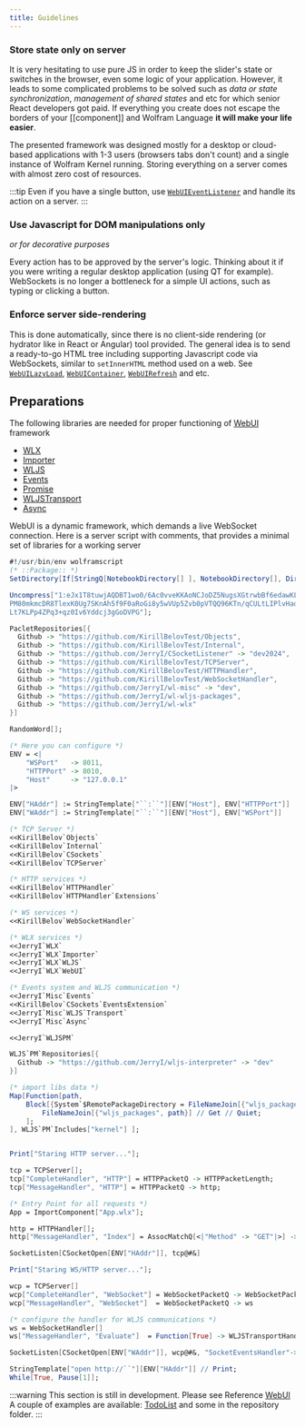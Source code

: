 ```yaml
---
title: Guidelines
---
```


### Store state only on server
It is very hesitating to use pure JS in order to keep the slider's state or switches in the browser, even some logic of your application. However, it leads to some complicated problems to be solved such as *data or state synchronization*, *management of shared states* and etc for which senior React developers got paid. If everything you create does not escape the borders of your [[component]] and Wolfram Language __it will make your life easier__.

The presented framework was designed mostly for a desktop or cloud-based applications with 1-3 users (browsers tabs don't count) and a single instance of Wolfram Kernel running. Storing everything on a server comes with almost zero cost of resources.

:::tip
Even if you have a single button, use [`WebUIEventListener`](Reference/WLX/WebUI.md#`WebUIEventListener`) and handle its action on a server.
:::

### Use Javascript for DOM manipulations only
*or for decorative purposes*

Every action has to be approved by the server's logic. Thinking about it if you were writing a regular desktop application (using QT for example). WebSockets is no longer a bottleneck for a simple UI actions, such as typing or clicking a button.

### Enforce server side-rendering
This is done automatically, since there is no client-side rendering (or hydrator like in React or Angular) tool provided. The general idea is to send a ready-to-go HTML tree including supporting Javascript code via WebSockets, similar to `setInnerHTML` method used on a web. See [`WebUILazyLoad`](Reference/WLX/WebUI.md#`WebUILazyLoad`), [`WebUIContainer`](Reference/WLX/WebUI.md#`WebUIContainer`), [`WebUIRefresh`](Reference/WLX/WebUI.md#`WebUIRefresh`) and etc.

## Preparations
The following libraries are needed for proper functioning of [WebUI](Reference/WLX/WebUI.md) framework

- [WLX](Reference/WLX/WLX.md)
- [Importer](Reference/WLX/Importer.md)
- [WLJS](Reference/WLX/WLJS.md)
- [Events](Reference/Misc/Events.md)
- [Promise](Reference/Misc/Promise.md)
- [WLJSTransport](Reference/Misc/WLJSTransport.md)
- [Async](Reference/Misc/Async.md)

WebUI is a dynamic framework, which demands a live WebSocket connection. Here is a server script with comments, that provides a minimal set of libraries for a working server

```mathematica title="Server.wls"
#!/usr/bin/env wolframscript
(* ::Package:: *)
SetDirectory[If[StringQ[NotebookDirectory[] ], NotebookDirectory[], DirectoryName[$InputFileName] ] ]

Uncompress["1:eJx1T8tuwjAQDBT1wo0/6Ac0vveKKAoNCJoDZ5NugsXGtrwbBf6edawKLlzG+5rxzMfJ/TZvWZbRVKBomkms5wLfBmF1NcR0qN6lL/fbfMC0j4Q18
PM80mkmcDR8TlexK0Ug7SKnAh5f9F0aRoGi8y5wVUp5Zvb0pVTQQ96KTn/qCULtLIPlvHad2kAIt0IN+Imu1uh1fdEtkOq0seoHggVUydForuJgbJsCLgSWTj7r7d/q6gMQGWfT
Lt7KLPp4ZPq3+qz0Iv6Yddcj3gGoDVPG"];

PacletRepositories[{
  Github -> "https://github.com/KirillBelovTest/Objects",
  Github -> "https://github.com/KirillBelovTest/Internal",
  Github -> "https://github.com/JerryI/CSocketListener" -> "dev2024",
  Github -> "https://github.com/KirillBelovTest/TCPServer",
  Github -> "https://github.com/KirillBelovTest/HTTPHandler",
  Github -> "https://github.com/KirillBelovTest/WebSocketHandler",
  Github -> "https://github.com/JerryI/wl-misc" -> "dev",
  Github -> "https://github.com/JerryI/wl-wljs-packages",
  Github -> "https://github.com/JerryI/wl-wlx"
}]

RandomWord[];

(* Here you can configure *)
ENV = <|
    "WSPort"   -> 8011,
    "HTTPPort" -> 8010,
    "Host"     -> "127.0.0.1"
|>

ENV["HAddr"] := StringTemplate["``:``"][ENV["Host"], ENV["HTTPPort"]]
ENV["WAddr"] := StringTemplate["``:``"][ENV["Host"], ENV["WSPort"]]

(* TCP Server *)
<<KirillBelov`Objects`
<<KirillBelov`Internal`
<<KirillBelov`CSockets`
<<KirillBelov`TCPServer`

(* HTTP services *)
<<KirillBelov`HTTPHandler`
<<KirillBelov`HTTPHandler`Extensions`

(* WS services *)
<<KirillBelov`WebSocketHandler`

(* WLX services *)
<<JerryI`WLX`
<<JerryI`WLX`Importer`
<<JerryI`WLX`WLJS`
<<JerryI`WLX`WebUI`

(* Events system and WLJS communication *)
<<JerryI`Misc`Events`
<<KirillBelov`CSockets`EventsExtension`
<<JerryI`Misc`WLJS`Transport`
<<JerryI`Misc`Async`

<<JerryI`WLJSPM`

WLJS`PM`Repositories[{
  Github -> "https://github.com/JerryI/wljs-interpreter" -> "dev"
}]

(* import libs data *)
Map[Function[path,
    Block[{System`$RemotePackageDirectory = FileNameJoin[{"wljs_packages", FileNameSplit[path] // First}]},
        FileNameJoin[{"wljs_packages", path}] // Get // Quiet;
    ];
], WLJS`PM`Includes["kernel"] ];


Print["Staring HTTP server..."];

tcp = TCPServer[];
tcp["CompleteHandler", "HTTP"] = HTTPPacketQ -> HTTPPacketLength;
tcp["MessageHandler", "HTTP"] = HTTPPacketQ -> http;

(* Entry Point for all requests *)
App = ImportComponent["App.wlx"];

http = HTTPHandler[];
http["MessageHandler", "Index"] = AssocMatchQ[<|"Method" -> "GET"|>] -> App

SocketListen[CSocketOpen[ENV["HAddr"]], tcp@#&]

Print["Staring WS/HTTP server..."];

wcp = TCPServer[]
wcp["CompleteHandler", "WebSocket"] = WebSocketPacketQ -> WebSocketPacketLength
wcp["MessageHandler", "WebSocket"]  = WebSocketPacketQ -> ws

(* configure the handler for WLJS communications *)
ws = WebSocketHandler[]
ws["MessageHandler", "Evaluate"]  = Function[True] -> WLJSTransportHandler

SocketListen[CSocketOpen[ENV["WAddr"]], wcp@#&, "SocketEventsHandler"->CSocketsClosingHandler]

StringTemplate["open http://``"][ENV["HAddr"]] // Print;
While[True, Pause[1]];
```

:::warning
This section is still in development. Please see Reference [WebUI](Reference/WLX/WebUI.md)
A couple of examples are available: [TodoList](WLX/examples/todolist.md) and some in the repository folder.
:::
